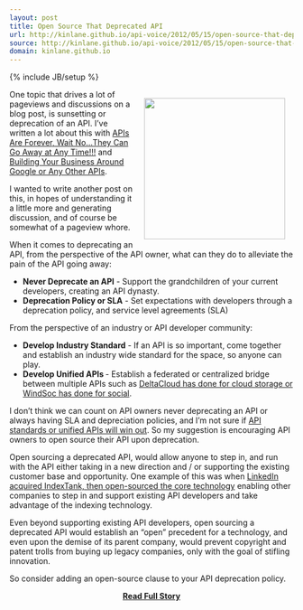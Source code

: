```yaml
---
layout: post
title: Open Source That Deprecated API
url: http://kinlane.github.io/api-voice/2012/05/15/open-source-that-deprecated-api/
source: http://kinlane.github.io/api-voice/2012/05/15/open-source-that-deprecated-api/
domain: kinlane.github.io
---
```

{% include JB/setup %}<p><p><img style="padding: 15px;" src="http://kinlane-productions.s3.amazonaws.com/open_source.jpg" alt="" width="250" align="right" /></p>
<p>One topic that drives a lot of pageviews and discussions on a blog post, is sunsetting or deprecation of an API.  I&rsquo;ve written a lot about this with <a title="APIs Are Forever, Wait No...They Can Go Away at Any Time!!!" href="http://apievangelist.com/2012/04/20/apis-are-forever,-wait-no...they-can-go-away-at-any-time/">APIs Are Forever, Wait No...They Can Go Away at Any Time!!!</a> and <a title="Building Your Business Around Google or Any Other APIs" href="http://apievangelist.com/2011/05/28/building-your-business-around-google-or-any-other-apis/">Building Your Business Around Google or Any Other APIs</a>.</p>
<p>I wanted to write another post on this, in hopes of understanding it a little more and generating discussion, and of course be somewhat of a pageview whore.</p>
<p>When it comes to deprecating an API, from the perspective of the API owner, what can they do to alleviate the pain of the API going away:</p>
<ul class="mainlist">
<li><strong>Never Deprecate an API</strong> - Support the grandchildren of your current developers, creating an API dynasty.</li>
<li><strong>Deprecation Policy or SLA</strong> - Set expectations with developers through a deprecation policy, and service level agreements (SLA)</li>
</ul>
<p>From the perspective of an industry or API developer community:</p>
<ul class="mainlist">
<li><strong>Develop Industry Standard</strong> - If an API is so important, come together and establish an industry wide standard for the space, so anyone can play.</li>
<li><strong>Develop Unified APIs </strong>- Establish a federated or centralized bridge between multiple APIs such as <a href="http://www.apievangelist.com/2011/04/28/a-unified-approach-to-delivering-apis/">DeltaCloud has done for cloud storage or WindSoc has done for social</a>.</li>
</ul>
<p>I don&rsquo;t think we can count on API owners never deprecating an API or always having SLA and depreciation policies, and I&rsquo;m not sure if <a href="http://blog.programmableweb.com/2011/05/02/unified-apis-or-api-standards-the-race-is-on/">API standards or unified APIs will win out</a>.  So my suggestion is encouraging API owners to open source their API upon deprecation.</p>
<p>Open sourcing a deprecated API, would allow anyone to step in, and run with the API either taking in a new direction and / or supporting the existing customer base and opportunity. One example of this was when <a href="http://engineering.linkedin.com/open-source/indextank-now-open-source">LinkedIn acquired IndexTank, then open-sourced the core technology</a> enabling other companies to step in and support existing API developers and take advantage of the indexing technology.</p>
<p>Even beyond supporting existing API developers, open sourcing a deprecated API would establish an &ldquo;open&rdquo; precedent for a technology, and even upon the demise of its parent company, would prevent copyright and patent trolls from buying up legacy companies, only with the goal of stifling innovation.</p>
<p>So consider adding an open-source clause to your API deprecation policy.</p></p>
<center><p><a href="http://kinlane.github.io/api-voice/2012/05/15/open-source-that-deprecated-api/" style='padding:25px; font-sze:18px; font-weight: bold;'>Read Full Story</a></p></center>
